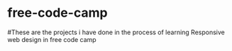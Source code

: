 # free-code-camp
#These are the projects i have done in the process of learning Responsive web design in free code camp
